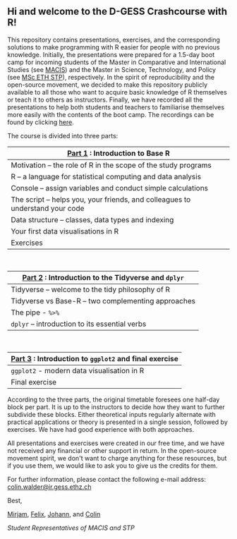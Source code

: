 ## Hi and welcome to the D-GESS Crashcourse with R! 

This repository contains presentations, exercises, and the corresponding solutions to make programming with R easier for people with no previous knowledge. Initially, the presentations were prepared for a 1.5-day boot camp for incoming students of the Master in Comparative and International Studies (see [MACIS](https://macis.gess.ethz.ch)) and the Master in Science, Technology, and Policy (see [MSc ETH STP](https://istp.ethz.ch/education/master.html)), respectively. In the spirit of reproducibility and the open-source movement, we decided to make this repository publicly available to all those who want to acquire basic knowledge of R themselves or teach it to others as instructors. Finally, we have recorded all the presentations to help both students and teachers to familiarise themselves more easily with the contents of the boot camp. The recordings can be found by clicking [here](https://www.polybox.ethz.ch/index.php/s/3f6KpITcyRDxaoy?path=%2Frecordings).

The course is divided into three parts:

| **[Part 1](https://github.com/bonschorno/rcrashcourse/tree/master/part1) : Introduction to Base R**                                          								|
|------------------------------------------------------------------------------|
| Motivation – the role of R in the scope of the study programs                |
| R – a language for statistical computing and data analysis                   |
| Console – assign variables and conduct simple calculations                   |
| The script – helps you, your friends, and colleagues to understand your code |
| Data structure – classes, data types and indexing                            |
| Your first data visualisations in R                                          |
| Exercises  

<br>

| **[Part 2](https://github.com/bonschorno/rcrashcourse/tree/master/part2) : Introduction to the Tidyverse and `dplyr`** 							  |   
|------------------------------------------------------- |
| Tidyverse – welcome to the tidy philosophy of R        |
| Tidyverse vs Base-R – two complementing approaches     |
| The pipe - `%>%`                                       |
| `dplyr` – introduction to its essential verbs          |

<br>

| **[Part 3](https://github.com/bonschorno/rcrashcourse/tree/master/part3) : Introduction to `ggplot2` and final exercise** 							  |
|-----------------------------------------------------------|
| `ggplot2` - modern data visualisation in R                |
| Final exercise                                            |


According to the three parts, the original timetable foresees one half-day block per part. It is up to the instructors to decide how they want to further subdivide these blocks. Either theoretical inputs regularly alternate with practical applications or theory is presented in a single session, followed by exercises. We have had good experience with both approaches. 

All presentations and exercises were created in our free time, and we have not received any financial or other support in return. In the open-source movement spirit, we don't want to charge anything for these resources, but if you use them, we would like to ask you to give us the credits for them. 

For further information, please contact the following e-mail address: colin.walder@ir.gess.ethz.ch

Best, 

[Mirjam](https://www.linkedin.com/in/mirjam-grünholz-01427a1b3), [Felix](https://github.com/derpyninja), [Johann](https://github.com/josebastiaan), and [Colin](https://github.com/bonschorno)

*Student Representatives of MACIS and STP*
